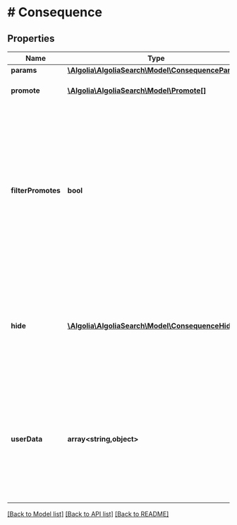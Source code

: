 # # Consequence

## Properties

Name | Type | Description | Notes
------------ | ------------- | ------------- | -------------
**params** | [**\Algolia\AlgoliaSearch\Model\ConsequenceParams**](ConsequenceParams.md) |  | [optional]
**promote** | [**\Algolia\AlgoliaSearch\Model\Promote[]**](Promote.md) | Objects to promote as hits. | [optional]
**filterPromotes** | **bool** | Only use in combination with the promote consequence. When true, promoted results will be restricted to match the filters of the current search. When false, the promoted results will show up regardless of the filters. | [optional] [default to false]
**hide** | [**\Algolia\AlgoliaSearch\Model\ConsequenceHide[]**](ConsequenceHide.md) | Objects to hide from hits. Each object must contain an objectID field. By default, you can hide up to 50 items per rule. | [optional]
**userData** | **array<string,object>** | Custom JSON object that will be appended to the userData array in the response. This object isn&#39;t interpreted by the API. It&#39;s limited to 1kB of minified JSON. | [optional]

[[Back to Model list]](../../README.md#models) [[Back to API list]](../../README.md#endpoints) [[Back to README]](../../README.md)
